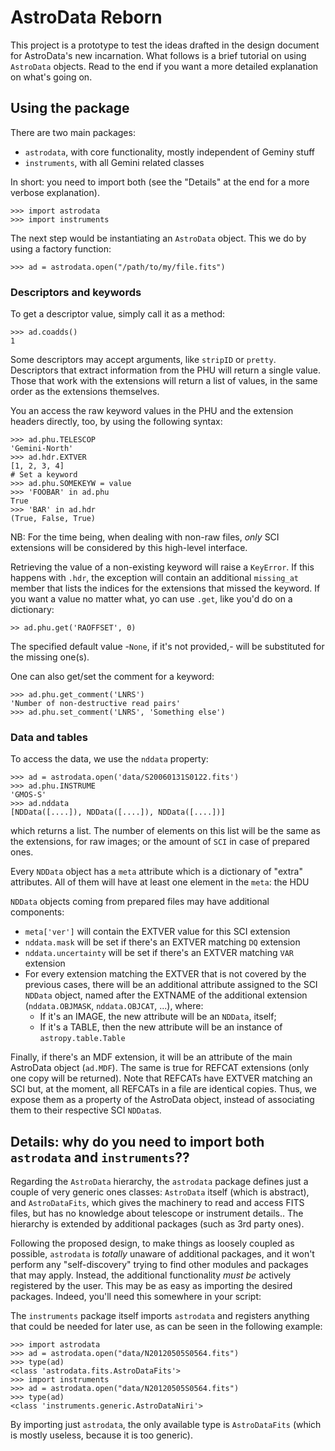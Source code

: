# AstroData Reborn

This project is a prototype to test the ideas drafted in the design document
for AstroData's new incarnation. What follows is a brief tutorial on using
`AstroData` objects. Read to the end if you want a more detailed explanation
on what's going on.

## Using the package

There are two main packages:

 - `astrodata`, with core functionality, mostly independent of Geminy stuff
 - `instruments`, with all Gemini related classes

In short: you need to import both (see the "Details" at the end for a more
verbose explanation).

    >>> import astrodata
    >>> import instruments

The next step would be instantiating an `AstroData` object. This we do by
using a factory function:

    >>> ad = astrodata.open("/path/to/my/file.fits")

### Descriptors and keywords

To get a descriptor value, simply call it as a method:

    >>> ad.coadds()
    1

Some descriptors may accept arguments, like `stripID` or `pretty`. Descriptors
that extract information from the PHU will return a single value. Those that
work with the extensions will return a list of values, in the same order as
the extensions themselves.

You an access the raw keyword values in the PHU and the extension headers
directly, too, by using the following syntax:

    >>> ad.phu.TELESCOP
    'Gemini-North'
    >>> ad.hdr.EXTVER
    [1, 2, 3, 4]
    # Set a keyword
    >>> ad.phu.SOMEKEYW = value
    >>> 'FOOBAR' in ad.phu
    True
    >>> 'BAR' in ad.hdr
    (True, False, True)

NB: For the time being, when dealing with non-raw files, *only* SCI extensions
will be considered by this high-level interface.

Retrieving the value of a non-existing keyword will raise a `KeyError`. If this
happens with `.hdr`, the exception will contain an additional `missing_at`
member that lists the indices for the extensions that missed the keyword.
If you want a value no matter what, yo can use `.get`, like you'd do on a
dictionary:

    >> ad.phu.get('RAOFFSET', 0)

The specified default value -`None`, if it's not provided,- will be substituted
for the missing one(s).

One can also get/set the comment for a keyword:

    >>> ad.phu.get_comment('LNRS')
    'Number of non-destructive read pairs'
    >>> ad.phu.set_comment('LNRS', 'Something else')

### Data and tables

To access the data, we use the `nddata` property:

    >>> ad = astrodata.open('data/S20060131S0122.fits')
    >>> ad.phu.INSTRUME
    'GMOS-S'
    >>> ad.nddata
    [NDData([....]), NDData([....]), NDData([....])]

which returns a list. The number of elements on this list will be the same
as the extensions, for raw images; or the amount of `SCI` in case of
prepared ones.

Every `NDData` object has a `meta` attribute which is a dictionary of
"extra" attributes. All of them will have at least one element in the
`meta`: the HDU

`NDData` objects coming from prepared files may have additional components:

  * `meta['ver']` will contain the EXTVER value for this SCI extension
  * `nddata.mask` will be set if there's an EXTVER matching `DQ` extension
  * `nddata.uncertainty` will be set if there's an EXTVER matching `VAR` extension
  * For every extension matching the EXTVER that is not covered by the previous
    cases, there will be an additional attribute assigned to the SCI `NDData`
    object, named after the EXTNAME of the additional extension (`nddata.OBJMASK`,
    `nddata.OBJCAT`, ...), where:
    - If it's an IMAGE, the new attribute will be an `NDData`, itself;
    - If it's a TABLE, then the new attribute will be an instance of `astropy.table.Table`

Finally, if there's an MDF extension, it will be an attribute of the main AstroData
object (`ad.MDF`). The same is true for REFCAT extensions (only one copy will be returned).
Note that REFCATs have EXTVER matching an SCI but, at the moment, all REFCATs in a file are
identical copies. Thus, we expose them as a property of the AstroData object, instead of
associating them to their respective SCI `NDData`s.

## Details: why do you need to import both `astrodata` and `instruments`??

Regarding the `AstroData` hierarchy, the `astrodata` package defines just a
couple of very generic ones classes: `AstroData` itself (which is abstract),
and `AstroDataFits`, which gives the machinery to read and access FITS files,
but has no knowledge about telescope or instrument details.. The hierarchy
is extended by additional packages (such as 3rd party ones).

Following the proposed design, to make things as loosely coupled as possible,
`astrodata` is *totally* unaware of additional packages, and it won't
perform any "self-discovery" trying to find other modules and packages that
may apply. Instead, the additional functionality *must be* actively
registered by the user. This may be as easy as importing the desired
packages. Indeed, you'll need this somewhere in your script:

The `instruments` package itself imports `astrodata` and registers
anything that could be needed for later use, as can be seen in the following
example:

    >>> import astrodata
    >>> ad = astrodata.open("data/N20120505S0564.fits")
    >>> type(ad)
    <class 'astrodata.fits.AstroDataFits'>
    >>> import instruments
    >>> ad = astrodata.open("data/N20120505S0564.fits")
    >>> type(ad)
    <class 'instruments.generic.AstroDataNiri'>

By importing just `astrodata`, the only available type is `AstroDataFits`
(which is mostly useless, because it is too generic).
